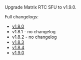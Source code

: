 Upgrade Matrix RTC SFU to v1.9.0.

Full changelogs:
* [v1.8.0](https://github.com/livekit/livekit/releases/tag/v1.8.0)
* v1.8.1 - no changelog
* v1.8.2 - no changelog
* [v1.8.3](https://github.com/livekit/livekit/releases/tag/v1.8.3)
* [v1.8.4](https://github.com/livekit/livekit/releases/tag/v1.8.4)
* [v1.9.0](https://github.com/livekit/livekit/releases/tag/v1.9.0)
